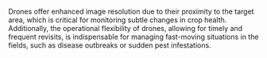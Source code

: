Drones offer enhanced image resolution due to their proximity to the target area, which is critical for monitoring subtle changes in crop health. Additionally, the operational flexibility of drones, allowing for timely and frequent revisits, is indispensable for managing fast-moving situations in the fields, such as disease outbreaks or sudden pest infestations.
